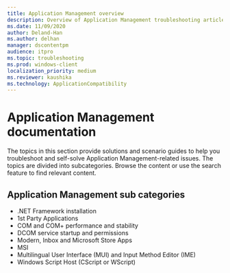 ```yaml
---
title: Application Management overview
description: Overview of Application Management troubleshooting articles.
ms.date: 11/09/2020
author: Deland-Han
ms.author: delhan
manager: dscontentpm
audience: itpro
ms.topic: troubleshooting
ms.prod: windows-client
localization_priority: medium
ms.reviewer: kaushika
ms.technology: ApplicationCompatibility
---
```

# Application Management documentation

The topics in this section provide solutions and scenario guides to help you troubleshoot and self-solve Application Management-related issues. The topics are divided into subcategories. Browse the content or use the search feature to find relevant content.

## Application Management sub categories

- .NET Framework installation
- 1st Party Applications
- COM and COM+ performance and stability
- DCOM service startup and permissions
- Modern, Inbox and Microsoft Store Apps
- MSI
- Multilingual User Interface (MUI) and Input Method Editor (IME)
- Windows Script Host (CScript or WScript)

